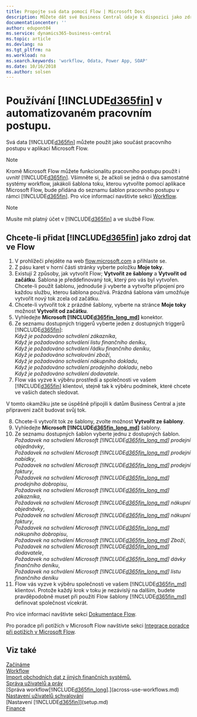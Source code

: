 ```yaml
---
title: Propojte svá data pomocí Flow | Microsoft Docs
description: Můžete dát své Business Central údaje k dispozici jako zdroj dat a zadat OData URL svých webových služeb a vytvořit tak automatizovaný pracovní postup.
documentationcenter: ''
author: edupont04
ms.service: dynamics365-business-central
ms.topic: article
ms.devlang: na
ms.tgt_pltfrm: na
ms.workload: na
ms.search.keywords: 'workflow, Odata, Power App, SOAP'
ms.date: 10/16/2018
ms.author: solsen
---
```

# <a name="using-included365finincludesd365fin_mdmd-in-an-automated-workflow"></a>Používání [!INCLUDE[d365fin](includes/d365fin_md.md)] v automatizovaném pracovním postupu.
Svá data [!INCLUDE[d365fin](includes/d365fin_md.md)] můžete použít jako součást pracovního postupu v aplikaci Microsoft Flow.

> [!NOTE]
> Kromě Microsoft Flow můžete funkcionalitu pracovního postupu použít i uvnitř [!INCLUDE[d365fin](includes/d365fin_md.md)]. Všimněte si, že ačkoli se jedná o dva samostatné systémy workflow, jakákoli šablona toku, kterou vytvoříte pomocí aplikace Microsoft Flow, bude přidána do seznamu šablon pracovního postupu v rámci [!INCLUDE[d365fin](includes/d365fin_md.md)]. Pro více informací navštivte sekci [Workflow](across-workflow.md).  

> [!NOTE]  
>   Musíte mít platný účet v [!INCLUDE[d365fin](includes/d365fin_md.md)] a ve službě Flow.  

## <a name="to-add-included365finincludesd365fin_mdmd-as-a-data-source-in-flow"></a>Chcete-li přidat [!INCLUDE[d365fin](includes/d365fin_md.md)] jako zdroj dat ve Flow
1. V prohlížeči přejděte na web [flow.microsoft.com](https://flow.microsoft.com/en-us/) a přihlaste se.
2. Z pásu karet v horní části stránky vyberte položku **Moje toky**.
3. Existují 2 způsoby, jak vytvořit Flow; **Vytvořit ze šablony** a **Vytvořit od začátku**. Šablona je předdefinovaný tok, který pro vás byl vytvořen.  Chcete-li použít šablonu, jednoduše ji vyberte a vytvořte připojení pro každou službu, kterou šablona používá. Prázdná šablona vám umožňuje vytvořit nový tok zcela od začátku.
4. Chcete-li vytvořit tok z prázdné šablony, vyberte na stránce **Moje toky** možnost **Vytvořit od začátku**.
5. Vyhledejte **Microsoft [!INCLUDE[d365fin_long_md](includes/d365fin_long_md.md)]** konektor.
6. Ze seznamu dostupných triggerů vyberte jeden z dostupných triggerů [!INCLUDE[d365fin](includes/d365fin_md.md)]:  
    *Když je požadováno schválení zákazníka*,  
    *Když je požadováno schválení listu finančního deníku*,  
    *Když je požadováno schválení řádku finančního deníku*,  
    *Když je požadováno schvalování zboží*,  
    *Když je požadováno schválení nákupního dokladu*,  
    *Když je požadováno schválení prodejního dokladu*, nebo  
    *Když je požadováno schválení dodavatele*.
7. Flow vás vyzve k výběru prostředí a společnosti ve vašem [!INCLUDE[d365fin](includes/d365fin_md.md)] klientovi, stejně tak k výběru podmínek, které chcete ve vašich datech sledovat.


V tomto okamžiku jste se úspěšně připojili k datům Business Central a jste připraveni začít budovat svůj tok.

8. Chcete-li vytvořit tok ze šablony, zvolte možnost **Vytvořit ze šablony**.
9. Vyhledejte **Microsoft [!INCLUDE[d365fin_long_md](includes/d365fin_long_md.md)]** šablony.
10. Ze seznamu dostupných šablon vyberte jednu z dostupných šablon.  
    *Požadavek na schválení Microsoft [!INCLUDE[d365fin_long_md](includes/d365fin_long_md.md)] prodejní objednávky*,  
    *Požadavek na schválení Microsoft [!INCLUDE[d365fin_long_md](includes/d365fin_long_md.md)] prodejní nabídky*,  
    *Požadavek na schválení Microsoft [!INCLUDE[d365fin_long_md](includes/d365fin_long_md.md)] prodejní faktury*,  
    *Požadavek na schválení Microsoft [!INCLUDE[d365fin_long_md](includes/d365fin_long_md.md)] prodejního dobropisu*,  
    *Požadavek na schválení Microsoft [!INCLUDE[d365fin_long_md](includes/d365fin_long_md.md)] zákazníka*,  
    *Požadavek na schválení Microsoft [!INCLUDE[d365fin_long_md](includes/d365fin_long_md.md)] nákupní objednávky*,  
    *Požadavek na schválení Microsoft [!INCLUDE[d365fin_long_md](includes/d365fin_long_md.md)] nákupní faktury*,  
    *Požadavek na schválení Microsoft [!INCLUDE[d365fin_long_md](includes/d365fin_long_md.md)] nákupního dobropisu*,  
    *Požadavek na schválení Microsoft [!INCLUDE[d365fin_long_md](includes/d365fin_long_md.md)] Zboží*,  
    *Požadavek na schválení Microsoft [!INCLUDE[d365fin_long_md](includes/d365fin_long_md.md)] dodavatele*,  
    *Požadavek na schválení Microsoft [!INCLUDE[d365fin_long_md](includes/d365fin_long_md.md)] dávky finančního deníku*,  
    *Požadavek na schválení Microsoft [!INCLUDE[d365fin_long_md](includes/d365fin_long_md.md)] listu finančního deníku*  
11. Flow vás vyzve k výběru společnosti ve vašem [!INCLUDE[d365fin_md](includes/d365fin_md.md)] klientovi. Protože každý krok v toku je nezávislý na dalším, budete pravděpodobně muset při použití Flow šablony [!INCLUDE[d365fin_md](includes/d365fin_md.md)] definovat společnost vícekrát.

Pro více informací navštivte sekci [Dokumentace Flow](https://docs.microsoft.com/en-us/flow/getting-started).

Pro poradce při potížích v Microsoft Flow navštivte sekci [Integrace poradce při potížích v Microsoft Flow](across-troubleshooting-how-use-financials-data-source-flow.md).

## <a name="see-also"></a>Viz také
[Začínáme](product-get-started.md)  
[Workflow](across-workflow.md)  
[Import obchodních dat z jiných finančních systémů.](across-import-data-configuration-packages.md)  
[Správa uživatelů a práv](ui-how-users-permissions.md)   
[Správa workflow[!INCLUDE[d365fin_long](includes/d365fin_long_md.md)].](across-use-workflows.md)  
[Nastavení uživatelů schvalování](across-how-to-set-up-approval-users.md)  
[Nastavení [!INCLUDE[d365fin](includes/d365fin_md.md)]](setup.md)  
[Finance](finance.md)  

